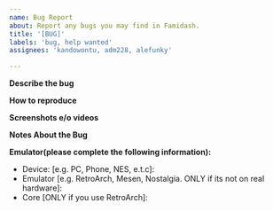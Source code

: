 ```yaml
---
name: Bug Report
about: Report any bugs you may find in Famidash.
title: '[BUG]'
labels: 'bug, help wanted'
assignees: 'kandowontu, adm228, alefunky'

---
```


**Describe the bug**


**How to reproduce**


**Screenshots e/o videos**


**Notes About the Bug**


**Emulator(please complete the following information):**
 - Device: [e.g. PC, Phone, NES, e.t.c]:
 - Emulator [e.g. RetroArch, Mesen, Nostalgia. ONLY if its not on real hardware]:
 - Core [ONLY if you use RetroArch]:
